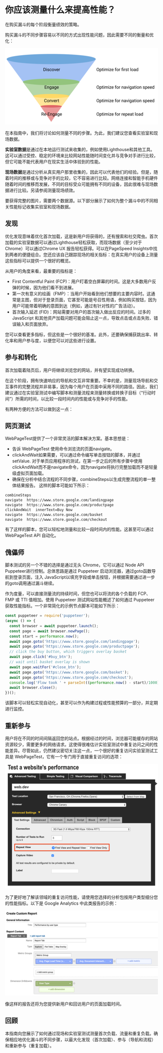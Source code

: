 # 你应该测量什么来提高性能？

在购买漏斗的每个阶段衡量绩效的策略。

购买漏斗的不同步骤容易以不同的方式出现性能问题，因此需要不同的衡量和优化：

![一个转化漏斗，从发现到参与，再到转化到重新参与](img/how-can-performance-improve-conversion-1.png)

在本指南中，我们将讨论如何测量不同的步骤。为此，我们建议您查看实验室和现场数据。

**实验室数据**是通过在本地运行测试来收集的，例如使用Lighthouse和其他工具。这可以通过受控、稳定的环境来比较网站性能随时间变化并与竞争对手进行比较，但它可能不能代表用户在现实生活中体验到的性能。

**现场数据**是通过分析从真实用户那里收集的，因此可以代表他们的经验。但是，随着时间的推移或与竞争对手的比较，它不容易进行比较。网络连接和智能手机硬件随着时间的推移而发展，不同的目标受众可能拥有不同的设备，因此很难与现场数据进行比较。另请参阅测量现场绩效。

要获得完整的图片，需要两个数据源。以下部分展示了如何为整个漏斗中的不同相关性能标记收集实验室和现场数据。

## 发现

优化发现意味着优化首次加载，这是新用户将获得的，还有搜索和社交爬虫。首次加载的实验室数据可以通过Lighthouse轻松获取，而现场数据（至少对于 Chrome）可以通过Chrome UX 报告轻松获得。可以在PageSpeed Insights中找到两者的便捷组合。您还应该自己跟踪现场的相关指标：在真实用户的设备上测量这些指标可以提供一个很好的概览。

从用户的角度来看，最重要的指标是：

- First Contentful Paint (FCP)：用户盯着空白屏幕的时间。这是大多数用户反弹的时候，因为他们看不到进展。
- 第一次有意义的绘画（FMP）：当用户开始看到他们想要的主要内容时。这通常是主图，但对于登录页面，它甚至可能是号召性用语，例如购买按钮，因为用户可能带着明确的意图到达（例如，通过有针对性的广告活动）。
- 首次输入延迟 (FID)：网站需要对用户的首次输入做出反应的时间。过多的 JavaScript 和其他资产加载问题可能会阻止这一点，导致点击或点击失败、错误输入和页面放弃。

您可以查看更多指标，但这些是一个很好的基准。此外，还要确保捕获跳出率、转化率和用户参与度，以便您可以对这些进行设置。

## 参与和转化

首次加载着陆页后，用户将继续浏览您的网站，并有望实现成功转换。

在这个阶段，拥有快速响应的导航和交互非常重要。不幸的是，测量现场导航和交互事件的完整流程并非易事，因为每个用户在页面中采用不同的路径。因此，我们建议通过在实验室测试中编写脚本和测量流程来测量转换或转换子目标（“行动时间”）所需的时间，以比较一段时间内的性能或与竞争对手的性能。

有两种方便的方法可以做到这一点：

## 网页测试

WebPageTest提供了一个非常灵活的脚本解决方案。基本思想是：

- 告诉 WebPageTest 使用命令浏览流的页面navigate。
- clickAndWait如果需要，可以通过命令编写单击按钮的脚本，并通过setValue. 对于单页应用程序的测试，在第一步之后的所有步骤中使用clickAndWait而不是navigate命令，因为navigate将执行完整加载而不是轻量级虚拟页面加载。
- 确保在分析中结合流程的不同步骤，combineSteps以生成完整流程的单一整体结果报告。
这样的脚本可能如下所示：

```
combineSteps
navigate  https://www.store.google.com/landingpage
navigate  https://www.store.google.com/productpage
clickAndWait  innerText=Buy Now
navigate  https://www.store.google.com/basket
navigate  https://www.store.google.com/checkout
```

有了这样的脚本，您可以轻松地测量和比较一段时间内的性能。这甚至可以通过 WebPageTest API 自动化。

## 傀儡师

脚本测试的另一个不错的选择是通过无头 Chrome，它可以通过 Node API Puppeteer进行控制。总体思路是通过 Puppeteer 启动浏览器，通过goto函数导航到登录页面，注入 JavaScript以填充字段或单击按钮，并根据需要通过进一步的goto调用通过漏斗继续。

作为度量，可以直接测量流的持续时间，但您也可以将流的各个负载的 FCP、FMP 或 TTI 值相加。使用 Puppeteer 测试网站性能概述了如何通过 Puppeteer 获取性能指标。一个非常简化的示例节点脚本可能如下所示：

```javascript
const puppeteer = require('puppeteer');
(async () => {
  const browser = await puppeteer.launch();
  const page = await browser.newPage();
  const start = performance.now();
  await page.goto('https://www.store.google.com/landingpage');
  await page.goto('https://www.store.google.com/productpage');
  // click the buy button, which triggers overlay basket
  await page.click('#buy_btn');
  // wait until basket overlay is shown
  await page.waitFor('#close_btn');
  await page.goto('https://www.store.google.com/basket');
  await page.goto('https://www.store.google.com/checkout');
  console.log('Flow took ' + parseInt((performance.now() - start)/1000) + ' seconds');
  await browser.close();
})();
```

该脚本可以轻松实现自动化，甚至可以作为构建过程或性能预算的一部分，并定期进行监控。

## 重新参与

用户将在不同的时间间隔返回您的站点。根据经过的时间，浏览器可能缓存的网站资源较少，需要更多的网络请求。这使得很难估计实验室测试中重复访问之间的性能差异。尽管如此，仍然建议密切关注这一点，一个很好的重复访问实验室测试工具是 WebPageTest，它有一个专门用于直接重复访问的选项：

![Webpagetest 还提供了测试首次加载和重复加载的选项](img/what-should-you-measure-to-improve-performance-1.png)

为了更好地了解该领域的重复访问性能，请使用您选择的分析包按用户类型细分您的性能指标。以下是 Google Analytics 中此类报告的示例：

![Google Analytics（分析）自定义报告可用于报告新用户和回访用户的速度指标](img/what-should-you-measure-to-improve-performance-2.png)

像这样的报告还将为您提供新用户和回访用户的页面加载时间。

## 回顾

本指南向您展示了如何通过现场和实验室测试测量首次负载、流量和重复负载。确保相应地优化漏斗的不同步骤，以最大化发现（首次加载）、参与（导航和流程）和重新参与（重复加载）。
